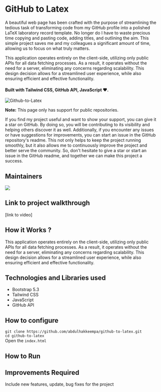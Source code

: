 # GitHub to Latex

A beautiful web page has been crafted with the purpose of streamlining the tedious task of transforming code from my GitHub profile into a polished LaTeX laboratory record template. No longer do I have to waste precious time copying and pasting code, adding titles, and outlining the aim. This simple project saves me and my colleagues a significant amount of time, allowing us to focus on what truly matters.

This application operates entirely on the client-side, utilizing only public APIs for all data fetching processes. As a result, it operates without the need for a server, eliminating any concerns regarding scalability. This design decision allows for a streamlined user experience, while also ensuring efficient and effective functionality.

#### Built with Tailwind CSS, GitHub API, JavaScript ❤.

![Github-to-Latex](https://user-images.githubusercontent.com/92361680/216215594-eb3f918c-dbd9-4dd5-b136-62a6e9bc1d02.png)

__Note:__ This page only has support for public repositories.

If you find my project useful and want to show your support, you can give it a star on GitHub. By doing so, you will be contributing to its visibility and helping others discover it as well. Additionally, if you encounter any issues or have suggestions for improvements, you can start an issue in the GitHub repository's readme. This not only helps to keep the project running smoothly, but it also allows me to continuously improve the project and better serve the community. So, don't hesitate to give a star or start an issue in the GitHub readme, and together we can make this project a success.




## Maintainers
<a href="https://github.com/abdulhakkeempa/github-to-latex/graphs/contributors">
  <img src="https://contrib.rocks/image?repo=abdulhakkeempa/github-to-latex" />
</a>


## Link to project walkthrough
[link to video]

## How it Works ?
This application operates entirely on the client-side, utilizing only public APIs for all data fetching processes. As a result, it operates without the need for a server, eliminating any concerns regarding scalability. This design decision allows for a streamlined user experience, while also ensuring efficient and effective functionality.


## Technologies and Libraries used
* Bootstrap 5.3
* Tailwind CSS
* JavaScript
* GitHub API

## How to configure
```git clone https://github.com/abdulhakkeempa/github-to-latex.git```  
```cd github-to-latex```  
Open the ```index.html```


## How to Run


## Improvements Required
Include new features, update, bug fixes for the project

